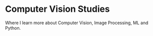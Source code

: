 # Computer Vision Studies
Where I learn more about Computer Vision, Image Processing, ML and Python.
